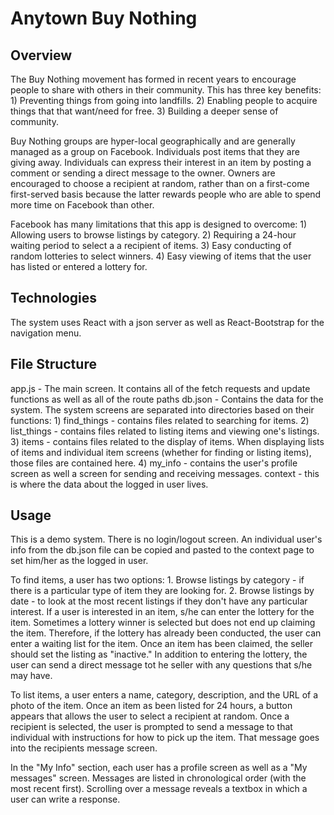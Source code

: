 # Anytown Buy Nothing

## Overview
The Buy Nothing movement has formed in recent years to encourage people to share with others in their community. This has three key benefits:
    1) Preventing things from going into landfills.
    2) Enabling people to acquire things that that want/need for free.
    3) Building a deeper sense of community.

Buy Nothing groups are hyper-local geographically and are generally managed as a group on Facebook. Individuals post items that they are giving away. Individuals can express their interest in an item by posting a comment or sending a direct message to the owner. Owners are encouraged to choose a recipient at random, rather than on a first-come first-served basis because the latter rewards people who are able to spend more time on Facebook than other. 

Facebook has many limitations that this app is designed to overcome:
    1) Allowing users to browse listings by category.
    2) Requiring a 24-hour waiting period to select a a recipient of items.
    3) Easy conducting of random lotteries to select winners.
    4) Easy viewing of items that the user has listed or entered a lottery for.

## Technologies
The system uses React with a json server as well as React-Bootstrap for the navigation menu.

## File Structure
app.js - The main screen. It contains all of the fetch requests and update functions as well as all of the route paths 
db.json - Contains the data for the system.
The system screens are separated into directories based on their functions:
    1) find_things - contains files related to searching for items. 
    2) list_things - contains files related to listing items and viewing one's listings.
    3) items - contains files related to the display of items. When displaying lists of items and individual item screens (whether for finding or listing items), those files are contained here.
    4) my_info - contains the user's profile screen as well a screen for sending and receiving messages.
context - this is where the data about the logged in user lives.
    

## Usage
This is a demo system. There is no login/logout screen. An individual user's info from the db.json file can be copied and pasted to the context page to set him/her as the logged in user.

To find items, a user has two options:
    1. Browse listings by category - if there is a particular type of item they are looking for.
    2. Browse listings by date - to look at the most recent listings if they don't have any particular interest.
If a user is interested in an item, s/he can enter the lottery for the item. Sometimes a lottery winner is selected but does not end up claiming the item. Therefore, if the lottery has already been conducted, the user can enter a waiting list for the item. Once an item has been claimed, the seller should set the listing as "inactive." In addition to entering the lottery, the user can send a direct message tot he seller with any questions that s/he may have.

To list items, a user enters a name, category, description, and the URL of a photo of the item. Once an item as been listed for 24 hours, a button appears that allows the user to select a recipient at random. Once a recipient is selected, the user is prompted to send a message to that individual with instructions for how to pick up the item. That message goes into the recipients message screen.

In the "My Info" section, each user has a profile screen as well as a "My messages" screen. Messages are listed in chronological order (with the most recent first). Scrolling over a message reveals a textbox in which a user can write a response.